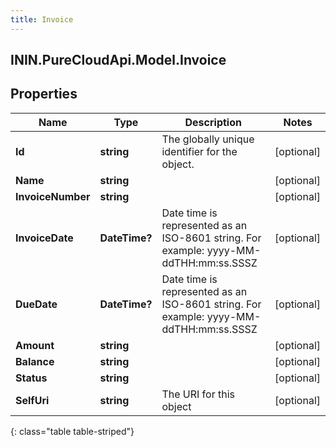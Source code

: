 ```yaml
---
title: Invoice
---
```

## ININ.PureCloudApi.Model.Invoice

## Properties

|Name | Type | Description | Notes|
|------------ | ------------- | ------------- | -------------|
| **Id** | **string** | The globally unique identifier for the object. | [optional] |
| **Name** | **string** |  | [optional] |
| **InvoiceNumber** | **string** |  | [optional] |
| **InvoiceDate** | **DateTime?** | Date time is represented as an ISO-8601 string. For example: yyyy-MM-ddTHH:mm:ss.SSSZ | [optional] |
| **DueDate** | **DateTime?** | Date time is represented as an ISO-8601 string. For example: yyyy-MM-ddTHH:mm:ss.SSSZ | [optional] |
| **Amount** | **string** |  | [optional] |
| **Balance** | **string** |  | [optional] |
| **Status** | **string** |  | [optional] |
| **SelfUri** | **string** | The URI for this object | [optional] |
{: class="table table-striped"}


